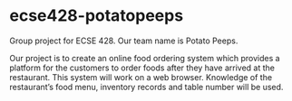 # ecse428-potatopeeps
Group project for ECSE 428. Our team name is Potato Peeps.

Our project is to create an online food ordering system which provides a platform for the customers to order foods after they have arrived at the restaurant. This system will work on a web browser. Knowledge of the restaurant’s food menu, inventory records and table number will be used.
